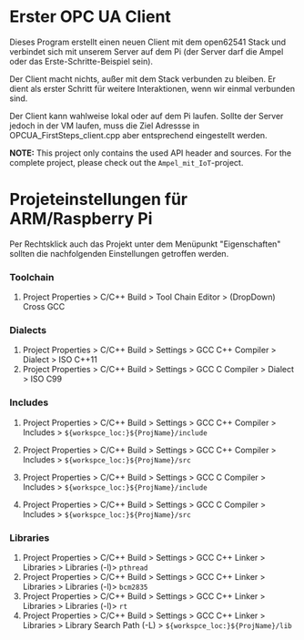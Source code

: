 # Erster OPC UA Client

Dieses Program erstellt einen neuen Client mit dem open62541 Stack und verbindet sich mit unserem Server auf dem Pi (der Server darf die Ampel oder das Erste-Schritte-Beispiel sein).

Der Client macht nichts, außer mit dem Stack verbunden zu bleiben. Er dient als erster Schritt für weitere Interaktionen, wenn wir einmal verbunden sind.

Der Client kann wahlweise lokal oder auf dem Pi laufen. Sollte der Server jedoch in der VM laufen, muss die Ziel Adressse in OPCUA_FirstSteps_client.cpp aber entsprechend eingestellt werden.

**NOTE:** This project only contains the used API header and sources. For the complete project, please check out the `Ampel_mit_IoT`-project.

# Projeteinstellungen für  ARM/Raspberry Pi

Per Rechtsklick auch das Projekt unter dem Menüpunkt "Eigenschaften" sollten die nachfolgenden Einstellungen getroffen werden.

### Toolchain

1. Project Properties >  C/C++ Build > Tool Chain Editor > (DropDown) Cross GCC

### Dialects
1. Project Properties >  C/C++ Build > Settings > GCC C++ Compiler > Dialect > ISO C++11
1. Project Properties >  C/C++ Build > Settings > GCC C Compiler > Dialect > ISO C99

### Includes
1. Project Properties >  C/C++ Build > Settings > GCC C++ Compiler > Includes > `${workspce_loc:}${ProjName}/include`
1. Project Properties >  C/C++ Build > Settings > GCC C++ Compiler > Includes > `${workspce_loc:}${ProjName}/src`

1. Project Properties >  C/C++ Build > Settings > GCC C Compiler > Includes > `${workspce_loc:}${ProjName}/include`
1. Project Properties >  C/C++ Build > Settings > GCC C Compiler > Includes > `${workspce_loc:}${ProjName}/src`

### Libraries
1. Project Properties >  C/C++ Build > Settings > GCC C++ Linker > Libraries > Libraries (-l)> `pthread`
1. Project Properties >  C/C++ Build > Settings > GCC C++ Linker > Libraries > Libraries (-l)> `bcm2835`
1. Project Properties >  C/C++ Build > Settings > GCC C++ Linker > Libraries > Libraries (-l)> `rt`
1. Project Properties >  C/C++ Build > Settings > GCC C++ Linker > Libraries > Library Search Path (-L) > `${workspce_loc:}${ProjName}/lib`
